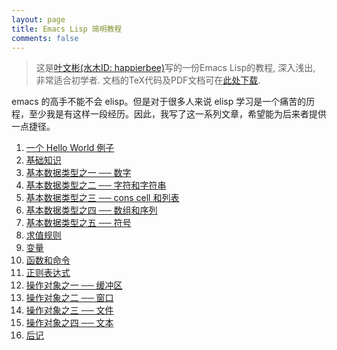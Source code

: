 ```yaml
---
layout: page
title: Emacs Lisp 简明教程
comments: false
---
```


> 这是[叶文彬(水木ID: happierbee)](http://www.wenb.in/)写的一份Emacs Lisp的教程, 深入浅出, 非常适合初学者.
> 文档的TeX代码及PDF文档可在[此处下载](http://www.newsmth.net/nForum/article/Emacs/58338?s=58338).

emacs 的高手不能不会 elisp。但是对于很多人来说 elisp 学习是一个痛苦的历程，至少我是有这样一段经历。因此，我写了这一系列文章，希望能为后来者提供一点捷径。

1. [一个 Hello World 例子](./01-hello-world.html)
1. [基础知识](./02-elisp-basic.html)
1. [基本数据类型之一 ── 数字](./03-number.html)
1. [基本数据类型之二 ── 字符和字符串](./04-string.html)
1. [基本数据类型之三 ── cons cell 和列表](./05-cons-cell.html)
1. [基本数据类型之四 ── 数组和序列](./06-array.html)
1. [基本数据类型之五 ── 符号](./07-symbol.html)
1. [求值规则](./08-eval.html)
1. [变量](./09-variable.html)
1. [函数和命令](./10-function.html)
1. [正则表达式](./11-regexp.html)
1. [操作对象之一 ── 缓冲区](./12-buffer.html)
1. [操作对象之二 ── 窗口](./13-window.html)
1. [操作对象之三 ── 文件](./14-file.html)
1. [操作对象之四 ── 文本](./15-text.html)
1. [后记](./16-backmatter.html)
